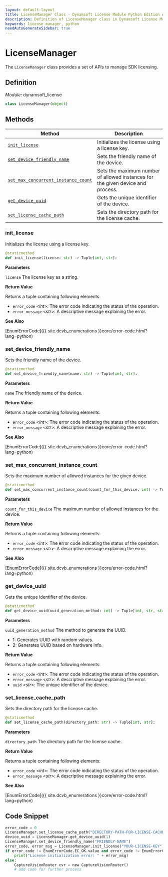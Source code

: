 ```yaml
---
layout: default-layout
title: LicenseManager Class - Dynamsoft License Module Python Edition API Reference
description: Definition of LicenseManager class in Dynamsoft License Module Python Edition.
keywords: license manager, python
needAutoGenerateSidebar: true
---
```


# LicenseManager

The `LicenseManager` class provides a set of APIs to manage SDK licensing.

## Definition

*Module:* dynamsoft_license

```python
class LicenseManager(object)
```

## Methods

| Method               | Description |
|----------------------|-------------|
| [`init_license`](#init_license) | Initializes the license using a license key. |
| [`set_device_friendly_name`](#set_device_friendly_name) | Sets the friendly name of the device. |
| [`set_max_concurrent_instance_count`](#set_max_concurrent_instance_count) | Sets the maximum number of allowed instances for the given device and process. |
| [`get_device_uuid`](#get_device_uuid) | Gets the unique identifier of the device. |
| [`set_license_cache_path`](#set_license_cache_path) | Sets the directory path for the license cache. |

### init_license

Initializes the license using a license key.

```python
@staticmethod
def init_license(license: str) -> Tuple[int, str]:
```

**Parameters**

`license` The license key as a string.

**Return Value**

Returns a tuple containing following elements:
- `error_code` <*int*>: The error code indicating the status of the operation.
- `error_message` <*str*>: A descriptive message explaining the error.

**See Also**

[EnumErrorCode]({{ site.dcvb_enumerations }}core/error-code.html?lang=python)

### set_device_friendly_name

Sets the friendly name of the device.

```python
@staticmethod
def set_device_friendly_name(name: str) -> Tuple[int, str]:
```

**Parameters**

`name` The friendly name of the device.

**Return Value**

Returns a tuple containing following elements:
- `error_code` <*int*>: The error code indicating the status of the operation.
- `error_message` <*str*>: A descriptive message explaining the error.

**See Also**

[EnumErrorCode]({{ site.dcvb_enumerations }}core/error-code.html?lang=python)

### set_max_concurrent_instance_count

Sets the maximum number of allowed instances for the given device.

```python
@staticmethod
def set_max_concurrent_instance_count(count_for_this_device: int) -> Tuple[int, str]:
```

**Parameters**

`count_for_this_device` The maximum number of allowed instances for the device.

**Return Value**

Returns a tuple containing following elements:
- `error_code` <*int*>: The error code indicating the status of the operation.
- `error_message` <*str*>: A descriptive message explaining the error.

**See Also**

[EnumErrorCode]({{ site.dcvb_enumerations }}core/error-code.html?lang=python)

### get_device_uuid

Gets the unique identifier of the device.

```python
@staticmethod
def get_device_uuid(uuid_generation_method: int) -> Tuple[int, str, str]:
```

**Parameters**

`uuid_generation_method` The method to generate the UUID.

- 1: Generates UUID with random values.
- 2: Generates UUID based on hardware info.

**Return Value**

Returns a tuple containing following elements:
- `error_code` <*int*>: The error code indicating the status of the operation.
- `error_message` <*str*>: A descriptive message explaining the error.
- `uuid` <*str*>: The unique identifier of the device.

### set_license_cache_path

Sets the directory path for the license cache.

```python
@staticmethod
def set_license_cache_path(directory_path: str) -> Tuple[int, str]:
```

**Parameters**

`directory_path` The directory path for the license cache.

**Return Value**

Returns a tuple containing following elements:
- `error_code` <*int*>: The error code indicating the status of the operation.
- `error_message` <*str*>: A descriptive message explaining the error.

**See Also**

[EnumErrorCode]({{ site.dcvb_enumerations }}core/error-code.html?lang=python)

## Code Snippet

```python
error_code = 0
LicenseManager.set_license_cache_path("DIRECTORY-PATH-FOR-LICENSE-CACHE")
device_uuid = LicenseManager.get_device_uuid(1)
LicenseManager.set_device_friendly_name("FRIENDLY-NAME")
error_code, error_msg = LicenseManager.init_license("YOUR-LICENSE-KEY")
if error_code != EnumErrorCode.EC_OK.value and error_code != EnumErrorCode.EC_LICENSE_CACHE_USED.value:
    print("License initialization error: " + error_msg)
else:
    CaptureVisionRouter cvr = new CaptureVisionRouter()
    # add code for further process
```
